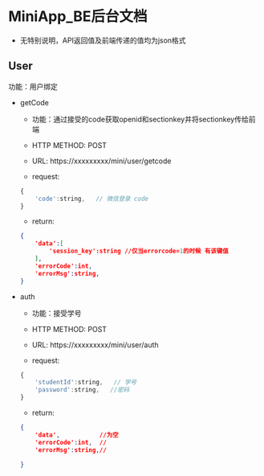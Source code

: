 # MiniApp_BE后台文档

- 无特别说明，API返回值及前端传递的值均为json格式

## User

功能：用户绑定

- getCode

    -  功能：通过接受的code获取openid和sectionkey并将sectionkey传给前端

    -  HTTP METHOD: POST

    -  URL: https://xxxxxxxxx/mini/user/getcode

    -  request:

  ```js
  {
      'code':string,   // 微信登录 code
  }
  ```

    -  return:

  ```json
  {
      'data':[
          'session_key':string //仅当errorcode=1的时候 有该键值
      ],
      'errorCode':int, 
      'errorMsg':string,   
  }
  ```

- auth

    -  功能：接受学号

    -  HTTP METHOD: POST

    -  URL:  https://xxxxxxxxx/mini/user/auth

    -  request:

  ```js
  {
      'studentId':string,   // 学号
      'password':string,   //密码
  }
  ```

  - return:


  ```json
  {
      'data',           //为空
      'errorCode':int,  //
      'errorMsg':string,//
      
  }
  ```
